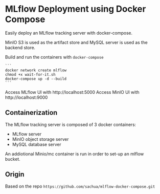 # MLflow Deployment using Docker Compose
Easily deploy an MLflow tracking server with docker-compose.

MinIO S3 is used as the artifact store and MySQL server is used as the backend store.

Build and run the containers with `docker-compose`

    ```
    docker network create mlflow
    chmod +x wait-for-it.sh
    docker-compose up -d --build
    ```

Access MLflow UI with http://localhost:5000
Access MinIO UI with http://localhost:9000

## Containerization

The MLflow tracking server is composed of 3 docker containers:

* MLflow server
* MinIO object storage server
* MySQL database server

An addiotional Minio/mc container is run in order to set-up an mlflow bucket.

## Origin

Based on the repo `https://github.com/sachua/mlflow-docker-compose.git`
